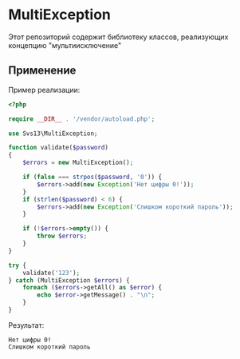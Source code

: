 MultiException
==============

Этот репозиторий содержит библиотеку классов, реализующих концепцию "мультиисключение"

Применение
----------

Пример реализации:

```php
<?php

require __DIR__ . '/vendor/autoload.php';

use Svs13\MultiException;

function validate($password)
{
    $errors = new MultiException();

    if (false === strpos($password, '0')) {
        $errors->add(new Exception('Нет цифры 0!'));
    }
    if (strlen($password) < 6) {
        $errors->add(new Exception('Слишком короткий пароль'));
    }

    if (!$errors->empty()) {
        throw $errors;
    }
}

try {
    validate('123');
} catch (MultiException $errors) {
    foreach ($errors->getAll() as $error) {
        echo $error->getMessage() . "\n";
    }
}

```

Результат:

```text
Нет цифры 0!
Слишком короткий пароль

```

